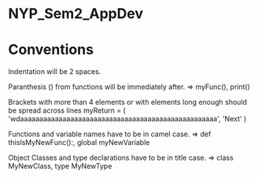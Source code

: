 # NYP_Sem2_AppDev


 

# Conventions
Indentation will be 2 spaces.

Paranthesis () from functions will be immediately after. => myFunc(), print()

Brackets with more than 4 elements or with elements long enough should be spread across lines
myReturn = (
  'wdaaaaaaaaaaaaaaaaaaaaaaaaaaaaaaaaaaaaaaaaaaaaaaaaaaa',
  'Next'
)

Functions and variable names have to be in camel case. => def thisIsMyNewFunc():, global myNewVariable

Object Classes and type declarations have to be in title case. => class MyNewClass, type MyNewType